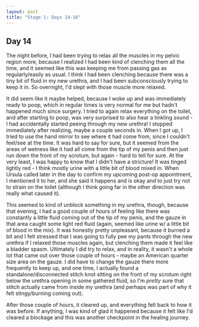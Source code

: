 ```yaml
---
layout: post
title: "Stage 1: Days 14-16"
---
```


## Day 14

The night before, I had been trying to relax all the muscles in my pelvic region more, because I realized I had been kind of clenching them all the time, and it seemed like this was keeping me from passing gas as regularly/easily as usual. I think I had been clenching because there was a tiny bit of fluid in my new urethra, and I had been subconsciously trying to keep it in. So overnight, I'd slept with those muscle more relaxed.

It did seem like it maybe helped, because I woke up and was immediately ready to poop, which in regular times is very normal for me but hadn't happened much since surgery. I tried to again relax everything on the toilet, and after starting to poop, was very surprised to also hear a tinkling sound - I had accidentally started peeing through my new urethra! I stopped immediately after realizing, maybe a couple seconds in. When I got up, I tried to use the hand mirror to see where it had come from, since I couldn't feel/see at the time. It was hard to say for sure, but it seemed from the areas of wetness like it had all come from the tip of my penis and then just run down the front of my scrotum, but again - hard to tell for sure. At the very least, I was happy to know that I didn't have a stricture! It was tinged lightly red - I think mostly urine with a little bit of blood mixed in. When Ursula called later in the day to confirm my upcoming post-op appointment, I mentioned it to her, and she said it happens and is okay and to just try not to strain on the toilet (although I think going far in the other direction was really what caused it).

This seemed to kind of unblock something in my urethra, though, because that evening, I had a good couple of hours of feeling like there was constantly a little fluid coming out of the tip of my penis, and the gauze in that area caught some light red fluid (again, seemed like urine w/ a little bit of blood in the mix). It was honestly pretty unpleasant, because it burned a bit and I felt stressed that I was going to fully pee my pants through the new urethra if I relaxed those muscles again, but clenching them made it feel like a bladder spasm. Ultimately I did try to relax, and in reality, it wasn't a whole lot that came out over those couple of hours - maybe an American quarter size area on the gauze. I did have to change the gauze there more frequently to keep up, and one time, I actually found a standalone/disconnected stitch knot sitting on the front of my scrotum right below the urethra opening in some gathered fluid, so I'm _pretty_ sure that stitch actually came from inside my urethra (and perhaps was part of why it felt stingy/burning coming out).

After those couple of hours, it cleared up, and everything felt back to how it was before. If anything, I was kind of glad it happened because it felt like I'd cleared a blockage and this was another checkpoint in the healing journey.
